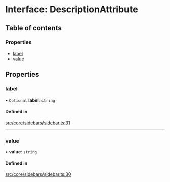 # Interface: DescriptionAttribute

## Table of contents

### Properties

- [label](../wiki/DescriptionAttribute#label)
- [value](../wiki/DescriptionAttribute#value)

## Properties

### label

• `Optional` **label**: `string`

#### Defined in

[src/core/sidebars/sidebar.ts:31](https://github.com/decisively-io/interview-sdk/blob/88201aefe0053753c57ed3533baaa60dd3f28a04/src/core/sidebars/sidebar.ts#L31)

___

### value

• **value**: `string`

#### Defined in

[src/core/sidebars/sidebar.ts:30](https://github.com/decisively-io/interview-sdk/blob/88201aefe0053753c57ed3533baaa60dd3f28a04/src/core/sidebars/sidebar.ts#L30)
